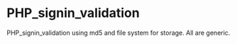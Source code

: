 # PHP_signin_validation
PHP_signin_validation using md5 and file system for storage. All are generic.

